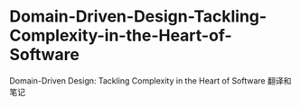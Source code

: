 # Domain-Driven-Design-Tackling-Complexity-in-the-Heart-of-Software
Domain-Driven Design: Tackling Complexity in the Heart of Software 翻译和笔记
